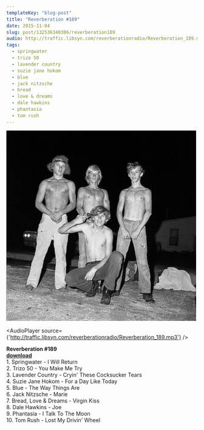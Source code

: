 ```yaml
---
templateKey: "blog-post"
title: "Reverberation #189"
date: 2015-11-04
slug: post/132536340386/reverberation189
audio: http://traffic.libsyn.com/reverberationradio/Reverberation_189.mp3
tags:
  - springwater
  - trizo 50
  - lavender country
  - suzie jane hokom
  - blue
  - jack nitzsche
  - bread
  - love & dreams
  - dale hawkins
  - phantasia
  - tom rush
---
```


![Reverberation #189](../images/c8dc5214de48e9bb14349a24e020ad52f5ec73a56096fd546cbb2351af48d013.png)

<AudioPlayer source={'http://traffic.libsyn.com/reverberationradio/Reverberation_189.mp3'} />

<p><b>Reverberation #189<br /></b><b><a href="http://traffic.libsyn.com/reverberationradio/Reverberation_189.mp3">download</a><br /></b>1. Springwater - I Will Return<br />2. Trizo 50 - You Make Me Try<br />3. Lavender Country - Cryin' These Cocksucker Tears<br />4. Suzie Jane Hokom - For a Day Like Today<br />5. Blue - The Way Things Are<br />6. Jack Nitzsche - Marie<br />7. Bread, Love &amp; Dreams - Virgin Kiss<br />8. Dale Hawkins - Joe<br />9. Phantasia - I Talk To The Moon<br />10. Tom Rush - Lost My Drivin' Wheel</p>
